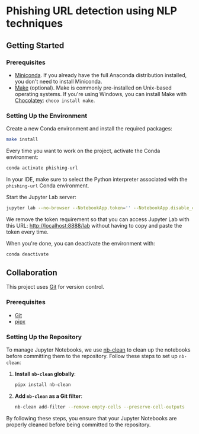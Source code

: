 # Phishing URL detection using NLP techniques

## Getting Started

### Prerequisites

- [Miniconda](https://docs.conda.io/en/latest/miniconda.html). If you already have the full Anaconda distribution installed, you don't need to install Miniconda.
- [Make](https://www.gnu.org/software/make/) (optional). Make is commonly pre-installed on Unix-based operating systems. If you're using Windows, you can install Make with [Chocolatey](https://chocolatey.org/): `choco install make`.

### Setting Up the Environment

Create a new Conda environment and install the required packages:

```bash
make install
```

Every time you want to work on the project, activate the Conda environment:

```bash
conda activate phishing-url
```

In your IDE, make sure to select the Python interpreter associated with the `phishing-url` Conda environment.

Start the Jupyter Lab server:

```bash
jupyter lab --no-browser --NotebookApp.token='' --NotebookApp.disable_check_xsrf=True
```

We remove the token requirement so that you can access Jupyter Lab with this URL: <http://localhost:8888/lab> without having to copy and paste the token every time.

When you're done, you can deactivate the environment with:

```bash
conda deactivate
```

## Collaboration

This project uses [Git](https://git-scm.com/doc) for version control.

### Prerequisites

- [Git](https://git-scm.com/doc)
- [pipx](https://github.com/pypa/pipx)

### Setting Up the Repository

To manage Jupyter Notebooks, we use [nb-clean](https://github.com/srstevenson/nb-clean) to clean up the notebooks before committing them to the repository. Follow these steps to set up `nb-clean`:

1. **Install `nb-clean` globally**:
    ```bash
    pipx install nb-clean
    ```

2. **Add `nb-clean` as a Git filter**:
    ```bash
    nb-clean add-filter --remove-empty-cells --preserve-cell-outputs
    ```

By following these steps, you ensure that your Jupyter Notebooks are properly cleaned before being committed to the repository.
